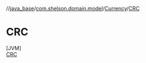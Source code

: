 //[java_base](../../../../index.md)/[com.shelson.domain.model](../../index.md)/[Currency](../index.md)/[CRC](index.md)

# CRC

[JVM]\
[CRC](index.md)
